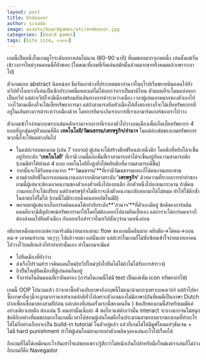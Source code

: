 ```yaml
---
layout: post
title: Endeavor
author: sisada
image: assets/boardgames/etc/endeavor.jpg
categories: [board games]
tags: [bite size, กบชอบ]
---
```

เกมนี้เป็นหนึ่งในเกมยูโรระดับกลางเล่นไม่นาน (60-90 นาที) ที่ผมชอบมากๆเกมหนึ่ง เล่นตั้งแต่เริ่มเข้าวงการใหม่ๆจนตอนนี้ก็ยังชอบ (ในขณะที่เกมที่เริ่มเล่นสมัยนั้นส่วนมากขายทิ้งหมดแล้วเพราะเบาไป)

ตัวเกมแอบ abstract นิดหน่อย ธีมจับเอาช่วงที่ประเทศมหาอำนาจในยุโรปเริ่มขยายดินแดนไปยังทวีปทั่วโลกเราก็เล่นเป็นซักประเทศนี่แหละแต่ไม่ได้บอกว่าเราเป็นชาติไหน ตัวแผนที่จะโดนแบ่งออกเป็นทวีป แต่ล่ะทวีปก็จะมีเมืองพร้อมกับเส้นทางการค้าระหว่างเมือง เวลาผู้เล่นเอาหมากของตัวเองไปวางไว้ตามเมืองก็จะได้เบี้ยทรัพยาการมา แต่ถ้าสามารถยึดหัวเมืองได้ทั้งสองทางก็จะได้เบี้ยทรัพยากรที่อยู่ในเส้นทางการค้าระหว่างเมืองด้วย โดยการยึดจะเกิดจากการที่เราเอามาร์คเกอร์ของเราไปวาง

ตัวเกมเข้าใจง่ายมากเพราะแต้มหลักเรามาจากการที่เราเอาตัวไปวางบนเมืองเพื่อเก็บเบี้ยทรัพยากร 4 แบบที่ถูกสุ่มอยู่ทั่วแผนที่คือ **เทคโนโลยี/วัฒนธรรม/เศรษฐกิจ/อำนาจ** ในแต่ล่ะเฟสของเกมทรัพยากรพวกนี้ก็จะให้ผลต่างกันไป
* ในแต่ล่ะรอบของเกม (เล่น 7 รอบจบ) ผู้เล่นจะได้สร้างตึกฟรีคนล่ะหนึ่งตึก โดยตึกที่หยิบได้จะขึ้นอยู่กับระดับ **'เทคโนโลยี'** ที่เรามี เกมนี้แอ๊กชั่นที่เราสามารถทำได้จะขึ้นอยู่กับความสามารถตึก (เกมมีท่าให้ทำแค่ 4 แบบ เทคโนโลยียิ่งสูงยิ่งได้หยิบตึกที่ความสามารถดีขึ้น)
* จากนั้นจะได้รับคนงานจาก **'วัฒนธรรม'**ที่เรามีวัฒนธรรมเยอะก็ได้คนงานเยอะตาม
* ตามด้วยสิทธิ์ในการถอนคนงานออกจากตึกตามระดับ **'เศรษฐกิจ'** ด้วยความที่ระบบการทำท่าของเกมนี้ผู้เล่นจะต้องเอาคนงานของตัวเองตัวหนึ่งไปลงบนตึก อีกตัวหนึ่งไปลงบนกระดาน ถ้ามีคนงานเยอะก็จะได้เปรียบ แต่ถ้าเศรษฐกิจไม่ดีเราจะดึงตัวคนงานกลับออกมาได้ไม่หมด ทำให้ใช้ตึกซ้ำในตาต่อไปไม่ได้ (เกมนี้ไม่มีระบบดึงคนออกอัตโนมัติ)
* พอจบตาผู้เล่นจะเก็บการ์ดดินแดนได้เท่ากับระดับ**'อำนาจ'**ที่ตัวเองมีอยู่ ข้อดีของการ์ดดินแดนคือจะมีสัญลักษณ์ทรัพยากรมาให้โดยไม่ต้องออกไปตามยึดเบี้ยเอง แต่การจะได้การ์ดมาเราก็ต้องส่งคนไปยึดหัวเมือง กับออกเรือสำรวจในทวีปนั้นๆจำนวนหนึ่งก่อน


อธิบายเหมือนเยอะแต่ความจริงมันง่ายมากเลยนะ flow ของเกมนี้คลีนมาก หยิบตึก->ได้คน->ถอนคน-> เอาคนทำงาน วนๆๆๆ ไปแล้วจบตา แค่นั้นเลย แต่ล่ะท่าในเกมก็ไม่ซับซ้อนเข้าใจง่ายมากเอาคนไปวางไว้บนตึกแล้วก็ทำท่าเท่านั้นเอง ท่าในเกมจะมีแค่
* ไปยึดเมืองที่ยังว่าง
* ส่งเรือไปร่วมสำรวจดินแดนใหม่(ทวีปใหม่ๆยังไปยึดไม่ได้ถ้าไม่ได้รับการสำรวจ)
* ยิงปืนใหญ่ยึดเมืองที่ผู้เล่นคนอืนอยู่
* จั่วการ์ดในดินแดนที่เรายึดครอง (การ์ดในเกมนี้ไม่มี text เป็นแค่เพิ่ม icon ทรัพยากรให้)


เกมนี้ OOP ไปนานแล้ว ถ้าจะหาซื้อตัวฉบับภาษาอังกฤษนี้ไม่แนะนำมากๆเพราะแพงเว่อร์ แต่ถ้าไปหาซื้อภาษาอื่นๆนี้จะถูกมากราคาเท่าเกมปกติทั่วไปเพราะตัวเกมเองไม่มีภาษา(อันที่ผมมีเป็นภาษา Dutch ฝากเพื่อนซื้อมาสองสามปีก่อน แต่กล่องที่เล่นครั้งแรกนี้ของคนอื่น ) ข้อเสียของเกมนี้สำหรับผมมีแค่อย่างเดียวเลยคือ ต้องเล่น 5 คนเท่านั้นเนี่ยล่ะ 4 พอไหวแต่ต่ำกว่านั้น interact จะบางมากจนไม่สนุก ข้อดีอีกอย่างที่ผมชอบมากในเกมนี้เวลาไปสอนผู้เล่นใหม่คือในประมาณสามรอบแรกของเกมที่ทำอะไรได้ไม่กี่อย่างเกือบจะเป็น build-in tutorial ในตัวอยู่แล้ว แล้วก็เกมไม่ได้มีมูฟไหนแย่ๆชัดเจน + ไม่มี hard punishment ทำให้ผู้เล่นใหม่สามารถทำตัวเพลินๆลองเล่นอะไรไปเรื่อยได้

อีกเกมที่ไม่ได้เหมือนอะไรกันเท่าไรแต่ชอบเพราะรู้สึกว่าไม่หนักเกินไปสำหรับมือใหม่แต่เราเล่นก็ไม่ง่วงอีกเกมก็คือ Navegador